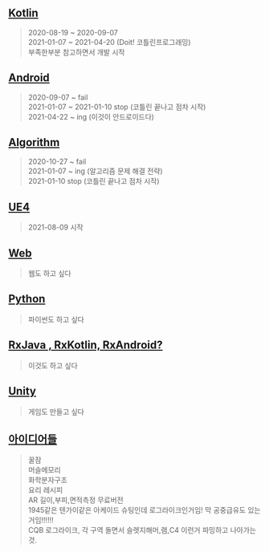 ## [Kotlin](https://github.com/knemo333/TIL/tree/master/Kotlin)
> 2020-08-19 ~ 2020-09-07   
> 2021-01-07 ~ 2021-04-20 (Doit! 코틀린프로그래밍)   
> 부족한부분 참고하면서 개발 시작

## [Android](https://github.com/knemo333/TIL/tree/master/Android)
> 2020-09-07 ~ fail   
> 2021-01-07 ~ 2021-01-10 stop (코틀린 끝나고 점차 시작)    
> 2021-04-22 ~ ing (이것이 안드로이드다)   

## [Algorithm](https://github.com/knemo333/TIL/tree/master/Algorithm)
> 2020-10-27 ~ fail   
> 2021-01-07 ~ ing (알고리즘 문제 해결 전략)   
> 2021-01-10 stop (코틀린 끝나고 점차 시작)

## [UE4]()
> 2021-08-09 시작

## [Web]()
> 웹도 하고 싶다

## [Python]()
> 파이썬도 하고 싶다

## [RxJava , RxKotlin, RxAndroid?]()
> 이것도 하고 싶다

## [Unity]()
> 게임도 만들고 싶다

## [아이디어들]()
> 꿀잠   
> 머슬메모리   
> 화학분자구조   
> 요리 레시피   
> AR 길이,부피,면적측정 무료버전   
> 1945같은 텐가이같은 아케이드 슈팅인데 로그라이크인거임! 막 공중급유도 있는거임!!!!!!   
> CQB 로그라이크, 각 구역 돌면서 슬렛지해머,램,C4 이런거 파밍하고 나아가는것.